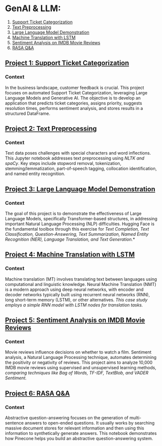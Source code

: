 # GenAI & LLM: 
1. [Support Ticket Categorization](https://github.com/wissaljawad/Projects/blob/main/NLP&LLM_Projects/README.md#project-1-support-ticket-categorization)
2. [Text Preprocessing](https://github.com/wissaljawad/Projects/blob/main/NLP&LLM_Projects/README.md#project-2-text-preprocessing)
3. [Large Language Model Demonstration](https://github.com/wissaljawad/Projects/blob/main/NLP&LLM_Projects/README.md#project-3-large-language-model-demonstration)
4. [Machine Translation with LSTM](https://github.com/wissaljawad/Projects/blob/main/NLP&LLM_Projects/README.md#project-4-machine-translation-with-lstm)
5. [Sentiment Analysis on IMDB Movie Reviews](https://github.com/wissaljawad/Projects/blob/main/NLP&LLM_Projects/README.md#project-5-sentiment-analysis-on-imdb-movie-reviews)
6. [RASA Q&A](https://github.com/wissaljawad/Projects/tree/main/NLP%26LLM_Projects#project-6-rasa-qa)
   
## [Project 1: Support Ticket Categorization](https://github.com/wissaljawad/Projects/tree/main/NLP%26LLM_Projects#project-1-support-ticket-categorization)
### Context
In the business landscape, customer feedback is crucial. This project focuses on automated Support Ticket Categorization, leveraging Large Language Models and Generative AI. The objective is to develop an application that predicts ticket categories, assigns priority, suggests resolution times, performs sentiment analysis, and stores results in a structured DataFrame.

## [Project 2: Text Preprocessing](https://github.com/wissaljawad/Projects/tree/main/NLP%26LLM_Projects#project-2-text-preprocessing)
### Context
Text data poses challenges with special characters and word inflections. This Jupyter notebook addresses text preprocessing using *NLTK and spaCy*. Key steps include stopword removal, tokenization, stemming/lemmatization, part-of-speech tagging, collocation identification, and named entity recognition.

## [Project 3: Large Language Model Demonstration](https://github.com/wissaljawad/Projects/tree/main/NLP%26LLM_Projects#project-3-large-language-model-demonstration)
### Context
The goal of this project is to demonstrate the effectiveness of Large Language Models, specifically Transformer-based structures, in addressing important Natural Language Processing (NLP) difficulties. Hugging Face is the fundamental toolbox through this exercise for *Text Completion, Text Classification, Question-Answering, Text Summarization, Named Entity Recognition (NER), Language Translation, and Text Generation.**

## [Project 4: Machine Translation with LSTM](https://github.com/wissaljawad/Projects/tree/main/NLP%26LLM_Projects#project-4-machine-translation-with-lstm)
### Context
Machine translation (MT) involves translating text between languages using computational and linguistic knowledge. Neural Machine Translation (NMT) is a modern approach using deep neural networks, with encoder and decoder networks typically built using recurrent neural networks (RNN), long short-term memory (LSTM), or other alternatives. *This case study employs a simple RNN model with LSTM nodes for translation tasks.*

## [Project 5: Sentiment Analysis on IMDB Movie Reviews](https://github.com/wissaljawad/Projects/tree/main/NLP%26LLM_Projects#project-4-machine-translation-with-lstm)
### Context
Movie reviews influence decisions on whether to watch a film. Sentiment analysis, a Natural Language Processing technique, automates determining the positivity or negativity of reviews. This project aims to analyze 10,000 IMDB movie reviews using supervised and unsupervised learning methods, *comparing techniques like Bag of Words, TF-IDF, TextBlob, and VADER Sentiment.*

## [Project 6: RASA Q&A](https://github.com/wissaljawad/Projects/blob/main/NLP%26LLM_Projects/Rasa_Q%26A.ipynb)
### Context
Abstractive question-answering focuses on the generation of multi-sentence answers to open-ended questions. It usually works by searching massive document stores for relevant information and then using this information to synthetically generate answers. This notebook demonstrates how Pinecone helps you build an abstractive question-answering system. 

